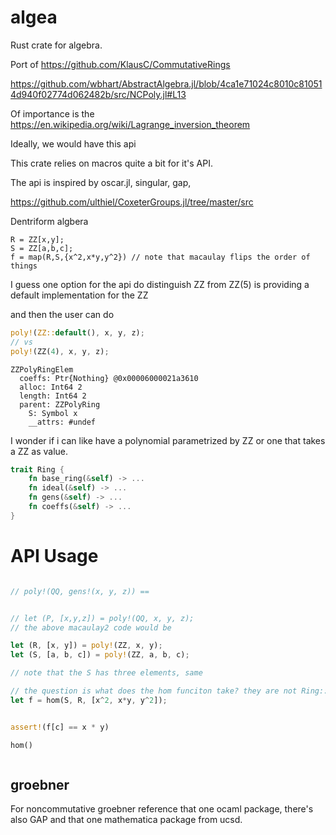# algea

Rust crate for algebra.


Port of https://github.com/KlausC/CommutativeRings

https://github.com/wbhart/AbstractAlgebra.jl/blob/4ca1e71024c8010c810514d940f02774d062482b/src/NCPoly.jl#L13


Of importance is the https://en.wikipedia.org/wiki/Lagrange_inversion_theorem

Ideally, we would have this api

This crate relies on macros quite a bit for it's API.

The api is inspired by oscar.jl, singular, gap, 

https://github.com/ulthiel/CoxeterGroups.jl/tree/master/src

Dentriform algbera

```macaulay2
R = ZZ[x,y];
S = ZZ[a,b,c];
f = map(R,S,{x^2,x*y,y^2}) // note that macaulay flips the order of things
```

I guess one option for the api do distinguish ZZ from ZZ(5) is providing a default implementation for the ZZ

and then the user can do 
```rust
poly!(ZZ::default(), x, y, z);
// vs
poly!(ZZ(4), x, y, z);


```
```
ZZPolyRingElem
  coeffs: Ptr{Nothing} @0x00006000021a3610
  alloc: Int64 2
  length: Int64 2
  parent: ZZPolyRing
    S: Symbol x
    __attrs: #undef
```

I wonder if i can like have a polynomial parametrized by ZZ or one that takes a ZZ as value.

```rust
trait Ring {
    fn base_ring(&self) -> ...
    fn ideal(&self) -> ...
    fn gens(&self) -> ...
    fn coeffs(&self) -> ...
}
```

# API Usage
```rust

// poly!(QQ, gens!(x, y, z)) == 


// let (P, [x,y,z]) = poly!(QQ, x, y, z);
// the above macaulay2 code would be 

let (R, [x, y]) = poly!(ZZ, x, y);
let (S, [a, b, c]) = poly!(ZZ, a, b, c);

// note that the S has three elements, same 

// the question is what does the hom funciton take? they are not Ring::Elem per se, since 
let f = hom(S, R, [x^2, x*y, y^2]);


assert!(f[c] == x * y)

hom()



```
<!-- 
#[macro_export]
macro_rules! matrix {
    () => {
        {
            // Handle the case when called with no arguments, i.e. matrix![]
            use $crate::matrix::Matrix;
            Matrix::new(0, 0, vec![])
        }
    };
    ($( $( $x: expr ),*);*) => {
        {
            use $crate::matrix::Matrix;
            let data_as_nested_array = [ $( [ $($x),* ] ),* ];
            let rows = data_as_nested_array.len();
            let cols = data_as_nested_array[0].len();
            let data_as_flat_array: Vec<_> = data_as_nested_array.into_iter()
                .flat_map(|row| row.into_iter())
                .cloned()
                .collect();
            Matrix::new(rows, cols, data_as_flat_array)
        }
    }
} -->

## groebner

For noncommutative groebner reference that one ocaml package, there's also GAP and that one mathematica package from ucsd.